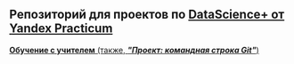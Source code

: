 ## Репозиторий для проектов по [DataScience+ от Yandex Practicum](https://practicum.yandex.ru/data-scientist-plus/)

[**Обучение с учителем** (также, ***"Проект: командная строка Git"***)](https://github.com/AnatolyKochnev/practicum-data-science/tree/master/supervised-learning)

